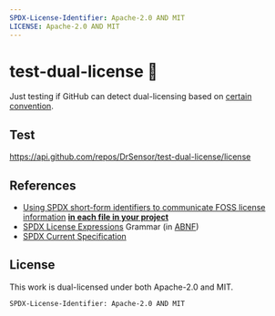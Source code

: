 ```yaml
---
SPDX-License-Identifier: Apache-2.0 AND MIT
LICENSE: Apache-2.0 AND MIT
---
```


# test-dual-license 🤷

Just testing if GitHub can detect dual-licensing based on [certain convention](https://softwareengineering.stackexchange.com/questions/181040/how-to-document-a-dual-open-source-license).

## Test
https://api.github.com/repos/DrSensor/test-dual-license/license

## References
- [Using SPDX short-form identifiers to communicate FOSS license information](https://spdx.dev/ids/) [**in each file in your project**](https://spdx.dev/ids/#how)
- [SPDX License Expressions](https://spdx.github.io/spdx-spec/appendix-IV-SPDX-license-expressions/) Grammar (in [ABNF](https://en.wikipedia.org/wiki/Augmented_Backus%E2%80%93Naur_form))
- [SPDX Current Specification](https://spdx.github.io/spdx-spec/)

## License
This work is dual-licensed under both Apache-2.0 and MIT.

`SPDX-License-Identifier: Apache-2.0 AND MIT`
